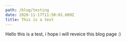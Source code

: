 ```yaml
---
path: /blog/testing
date: 2020-11-17T11:50:01.609Z
title: This is a test
---
```

Hello this is a test, i hope i will reveice this blog page :)
